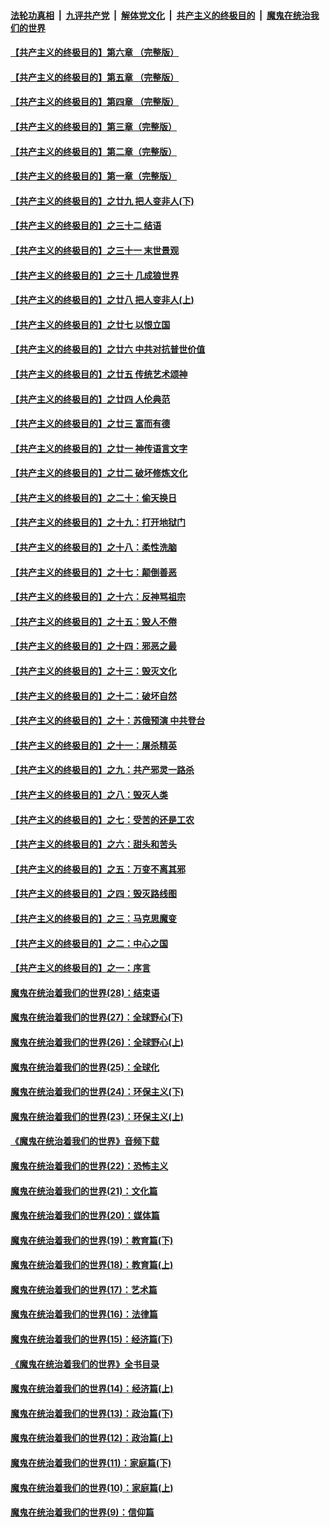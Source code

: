 ####  [法轮功真相](../../../../basic/blob/master/README.md?t=04260701) &nbsp;|&nbsp; [九评共产党](../../../../9ping.md/blob/master/README.md?t=04260701) &nbsp;|&nbsp; [解体党文化](../../../../jtdwh.md/blob/master/README.md?t=04260701)  &nbsp;|&nbsp; [共产主义的终极目的](../../../../gczydzjmd.md/blob/master/README.md?t=04260701) &nbsp;|&nbsp; [魔鬼在统治我们的世界](../../../../mgztzwmdsj.md/blob/master/README.md?t=04260701) 

#### [【共产主义的终极目的】第六章 （完整版）](../pages/nsc422/n11428913.md?t=04260701) 

#### [【共产主义的终极目的】第五章 （完整版）](../pages/nsc422/n11428912.md?t=04260701) 

#### [【共产主义的终极目的】第四章 （完整版）](../pages/nsc422/n11428907.md?t=04260701) 

#### [【共产主义的终极目的】第三章（完整版）](../pages/nsc422/n11428848.md?t=04260701) 

#### [【共产主义的终极目的】第二章（完整版）](../pages/nsc422/n11428831.md?t=04260701) 

#### [【共产主义的终极目的】第一章（完整版）](../pages/nsc422/n11417651.md?t=04260701) 

#### [【共产主义的终极目的】之廿九 把人变非人(下)](../pages/nsc422/n11344140.md?t=04260701) 

#### [【共产主义的终极目的】之三十二 结语](../pages/nsc422/n11360535.md?t=04260701) 

#### [【共产主义的终极目的】之三十一 末世景观](../pages/nsc422/n11351129.md?t=04260701) 

#### [【共产主义的终极目的】之三十 几成狼世界](../pages/nsc422/n11348280.md?t=04260701) 

#### [【共产主义的终极目的】之廿八 把人变非人(上)](../pages/nsc422/n11340492.md?t=04260701) 

#### [【共产主义的终极目的】之廿七 以恨立国](../pages/nsc422/n11336944.md?t=04260701) 

#### [【共产主义的终极目的】之廿六 中共对抗普世价值](../pages/nsc422/n11324785.md?t=04260701) 

#### [【共产主义的终极目的】之廿五 传统艺术颂神](../pages/nsc422/n11296396.md?t=04260701) 

#### [【共产主义的终极目的】之廿四 人伦典范](../pages/nsc422/n11296397.md?t=04260701) 

#### [【共产主义的终极目的】之廿三 富而有德](../pages/nsc422/n11283598.md?t=04260701) 

#### [【共产主义的终极目的】之廿一 神传语言文字](../pages/nsc422/n11263265.md?t=04260701) 

#### [【共产主义的终极目的】之廿二 破坏修炼文化](../pages/nsc422/n11245728.md?t=04260701) 

#### [【共产主义的终极目的】之二十：偷天换日](../pages/nsc422/n11238846.md?t=04260701) 

#### [【共产主义的终极目的】之十九：打开地狱门](../pages/nsc422/n11206376.md?t=04260701) 

#### [【共产主义的终极目的】之十八：柔性洗脑](../pages/nsc422/n11199994.md?t=04260701) 

#### [【共产主义的终极目的】之十七：颠倒善恶](../pages/nsc422/n11179782.md?t=04260701) 

#### [【共产主义的终极目的】之十六：反神骂祖宗](../pages/nsc422/n11166798.md?t=04260701) 

#### [【共产主义的终极目的】之十五：毁人不倦](../pages/nsc422/n11166792.md?t=04260701) 

#### [【共产主义的终极目的】之十四：邪恶之最](../pages/nsc422/n11150249.md?t=04260701) 

#### [【共产主义的终极目的】之十三：毁灭文化](../pages/nsc422/n11135227.md?t=04260701) 

#### [【共产主义的终极目的】之十二：破坏自然](../pages/nsc422/n11135214.md?t=04260701) 

#### [【共产主义的终极目的】之十：苏俄预演 中共登台](../pages/nsc422/n11118424.md?t=04260701) 

#### [【共产主义的终极目的】之十一：屠杀精英](../pages/nsc422/n11118442.md?t=04260701) 

#### [【共产主义的终极目的】之九：共产邪灵一路杀](../pages/nsc422/n11114139.md?t=04260701) 

#### [【共产主义的终极目的】之八：毁灭人类](../pages/nsc422/n11108503.md?t=04260701) 

#### [【共产主义的终极目的】之七：受苦的还是工农](../pages/nsc422/n11101809.md?t=04260701) 

#### [【共产主义的终极目的】之六：甜头和苦头](../pages/nsc422/n11096971.md?t=04260701) 

#### [【共产主义的终极目的】之五：万变不离其邪](../pages/nsc422/n11091285.md?t=04260701) 

#### [【共产主义的终极目的】之四：毁灭路线图](../pages/nsc422/n11086284.md?t=04260701) 

#### [【共产主义的终极目的】之三：马克思魔变](../pages/nsc422/n11061941.md?t=04260701) 

#### [【共产主义的终极目的】之二：中心之国](../pages/nsc422/n11047728.md?t=04260701) 

#### [【共产主义的终极目的】之一：序言](../pages/nsc422/n11086077.md?t=04260701) 

#### [魔鬼在统治着我们的世界(28)：结束语](../pages/nsc422/n10936246.md?t=04260701) 

#### [魔鬼在统治着我们的世界(27)：全球野心(下)](../pages/nsc422/n10928319.md?t=04260701) 

#### [魔鬼在统治着我们的世界(26)：全球野心(上)](../pages/nsc422/n10900318.md?t=04260701) 

#### [魔鬼在统治着我们的世界(25)：全球化](../pages/nsc422/n10788205.md?t=04260701) 

#### [魔鬼在统治着我们的世界(24)：环保主义(下)](../pages/nsc422/n10695307.md?t=04260701) 

#### [魔鬼在统治着我们的世界(23)：环保主义(上)](../pages/nsc422/n10688613.md?t=04260701) 

#### [《魔鬼在统治着我们的世界》音频下载](../pages/nsc422/n10635553.md?t=04260701) 

#### [魔鬼在统治着我们的世界(22)：恐怖主义](../pages/nsc422/n10614727.md?t=04260701) 

#### [魔鬼在统治着我们的世界(21)：文化篇](../pages/nsc422/n10597706.md?t=04260701) 

#### [魔鬼在统治着我们的世界(20)：媒体篇](../pages/nsc422/n10586579.md?t=04260701) 

#### [魔鬼在统治着我们的世界(19)：教育篇(下)](../pages/nsc422/n10564808.md?t=04260701) 

#### [魔鬼在统治着我们的世界(18)：教育篇(上)](../pages/nsc422/n10526970.md?t=04260701) 

#### [魔鬼在统治着我们的世界(17)：艺术篇](../pages/nsc422/n10499093.md?t=04260701) 

#### [魔鬼在统治着我们的世界(16)：法律篇](../pages/nsc422/n10485969.md?t=04260701) 

#### [魔鬼在统治着我们的世界(15)：经济篇(下)](../pages/nsc422/n10469975.md?t=04260701) 

#### [《魔鬼在统治着我们的世界》全书目录](../pages/nsc422/n10464261.md?t=04260701) 

#### [魔鬼在统治着我们的世界(14)：经济篇(上)](../pages/nsc422/n10457370.md?t=04260701) 

#### [魔鬼在统治着我们的世界(13)：政治篇(下)](../pages/nsc422/n10448270.md?t=04260701) 

#### [魔鬼在统治着我们的世界(12)：政治篇(上)](../pages/nsc422/n10444576.md?t=04260701) 

#### [魔鬼在统治着我们的世界(11)：家庭篇(下)](../pages/nsc422/n10440961.md?t=04260701) 

#### [魔鬼在统治着我们的世界(10)：家庭篇(上)](../pages/nsc422/n10435448.md?t=04260701) 

#### [魔鬼在统治着我们的世界(9)：信仰篇](../pages/nsc422/n10432159.md?t=04260701) 

